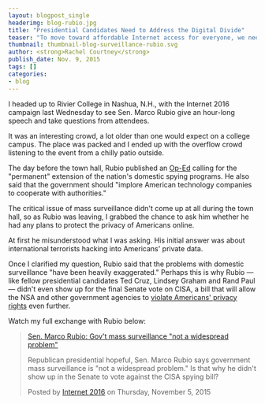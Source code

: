 ```yaml
---
layout: blogpost_single
headerimg: blog-rubio.jpg
title: "Presidential Candidates Need to Address the Digital Divide"
teaser: "To move toward affordable Internet access for everyone, we need all of the presidential candidates to talk about this issue."
thumbnail: thumbnail-blog-surveillance-rubio.svg
author: <strong>Rachel Courtney</strong>
publish_date: Nov. 9, 2015
tags: []
categories:
- blog
---
```

I headed up to Rivier College in Nashua, N.H., with the Internet 2016 campaign last Wednesday to see Sen. Marco Rubio give an hour-long speech and take questions from attendees.

It was an interesting crowd, a lot older than one would expect on a college campus. The place was packed and I ended up with the overflow crowd listening to the event from a chilly patio outside. 

The day before the town hall, Rubio published an [Op-Ed](http://www.foxnews.com/opinion/2015/01/27/us-must-heed-lessons-11-to-defeat-enemies-in-terror-war.html) calling for the "permanent" extension of the nation's domestic spying programs. He also said that the government should "implore American technology companies to cooperate with authorities." 

The critical issue of mass surveillance didn't come up at all during the town hall, so as Rubio was leaving, I grabbed the chance to ask him whether he had any plans to protect the privacy of Americans online.

At first he misunderstood what I was asking. His initial answer was about international terrorists hacking into Americans' private data. 

Once I clarified my question, Rubio said that the problems with domestic surveillance "have been heavily exaggerated." Perhaps this is why Rubio &mdash; like fellow presidential candidates Ted Cruz, Lindsey Graham and Rand Paul &mdash; didn't even show up for the final Senate vote on CISA, a bill that will allow the NSA and other government agencies to [violate Americans' privacy rights](http://www.freepress.net/press-release/107171/free-press-action-fund-condemns-senate-passage-cisa) even further.

Watch my full exchange with Rubio below:

<div id="fb-root"></div><script>(function(d, s, id) {  var js, fjs = d.getElementsByTagName(s)[0];  if (d.getElementById(id)) return;  js = d.createElement(s); js.id = id;  js.src = "//connect.facebook.net/en_US/sdk.js#xfbml=1&version=v2.3";  fjs.parentNode.insertBefore(js, fjs);}(document, 'script', 'facebook-jssdk'));</script><div class="fb-video" data-allowfullscreen="1" data-href="/internet2016/videos/vb.1411698009155892/1511934022465623/?type=3"><div class="fb-xfbml-parse-ignore"><blockquote cite="https://www.facebook.com/internet2016/videos/1511934022465623/"><a href="https://www.facebook.com/internet2016/videos/1511934022465623/">Sen. Marco Rubio: Gov&#039;t mass surveillance &quot;not a widespread problem&quot;</a><p>Republican presidential hopeful, Sen. Marco Rubio says government mass surveillance is &quot;not a widespread problem.&quot; Is that why he didn&#039;t show up in the Senate to vote against the CISA spying bill?</p>Posted by <a href="https://www.facebook.com/internet2016/">Internet 2016</a> on Thursday, November 5, 2015</blockquote></div></div>
